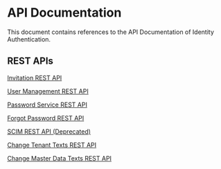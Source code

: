 <!-- loiocce8d64eed1c4d8d8311147336ffe2eb -->

# API Documentation



This document contains references to the API Documentation of Identity Authentication.



## REST APIs

[Invitation REST API](invitation-rest-api-e55429f.md)

[User Management REST API](user-management-rest-api-e6bb70d.md)

[Password Service REST API](password-service-rest-api-8d1016b.md)

[Forgot Password REST API](forgot-password-rest-api-d024fca.md)

[SCIM REST API \(Deprecated\)](scim-rest-api-deprecated-2f21568.md)

[Change Tenant Texts REST API](change-tenant-texts-rest-api-66ad80a.md#loio66ad80a6bbaf4fc3911232f7cc9a7de6)

[Change Master Data Texts REST API](change-master-data-texts-rest-api-b10fc6a.md#loiob10fc6a9a37c488a82ce7489b1fab64c)

